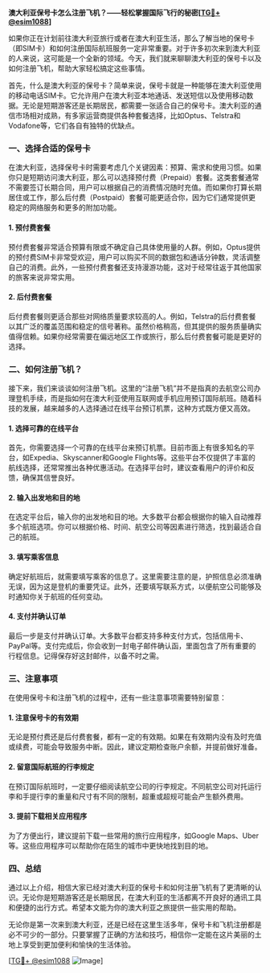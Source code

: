 **澳大利亚保号卡怎么注册飞机？——轻松掌握国际飞行的秘密[[TG💪+ @esim1088](https://t.me/s/esim1088)]**

如果你正在计划前往澳大利亚旅行或者在澳大利亚生活，那么了解当地的保号卡（即SIM卡）和如何注册国际航班服务一定非常重要。对于许多初次来到澳大利亚的人来说，这可能是一个全新的领域。今天，我们就来聊聊澳大利亚的保号卡以及如何注册飞机，帮助大家轻松搞定这些事情。

首先，什么是澳大利亚的保号卡？简单来说，保号卡就是一种能够在澳大利亚使用的移动电话SIM卡。它允许用户在澳大利亚本地通话、发送短信以及使用移动数据。无论是短期游客还是长期居民，都需要一张适合自己的保号卡。澳大利亚的通信市场相对成熟，有多家运营商提供各种套餐选择，比如Optus、Telstra和Vodafone等，它们各自有独特的优缺点。

### 一、选择合适的保号卡

在澳大利亚，选择保号卡时需要考虑几个关键因素：预算、需求和使用习惯。如果你只是短期访问澳大利亚，那么可以选择预付费（Prepaid）套餐。这类套餐通常不需要签订长期合同，用户可以根据自己的消费情况随时充值。而如果你打算长期居住或工作，那么后付费（Postpaid）套餐可能更适合你，因为它们通常提供更稳定的网络服务和更多的附加功能。

#### 1. 预付费套餐
预付费套餐非常适合预算有限或不确定自己具体使用量的人群。例如，Optus提供的预付费SIM卡非常受欢迎，用户可以购买不同的数据包和通话分钟数，灵活调整自己的消费。此外，一些预付费套餐还支持漫游功能，这对于经常往返于其他国家的旅客来说非常实用。

#### 2. 后付费套餐
后付费套餐则更适合那些对网络质量要求较高的人。例如，Telstra的后付费套餐以其广泛的覆盖范围和稳定的信号著称。虽然价格稍高，但其提供的服务质量确实值得信赖。如果你经常需要在偏远地区工作或旅行，那么后付费套餐可能是更好的选择。

### 二、如何注册飞机？

接下来，我们来谈谈如何注册飞机。这里的“注册飞机”并不是指真的去航空公司办理登机手续，而是指如何在澳大利亚使用互联网或手机应用预订国际航班。随着科技的发展，越来越多的人选择通过在线平台预订机票，这种方式既方便又高效。

#### 1. 选择可靠的在线平台
首先，你需要选择一个可靠的在线平台来预订机票。目前市面上有很多知名的平台，如Expedia、Skyscanner和Google Flights等。这些平台不仅提供了丰富的航线选择，还常常推出各种优惠活动。在选择平台时，建议查看用户的评价和反馈，确保其信誉良好。

#### 2. 输入出发地和目的地
在选定平台后，输入你的出发地和目的地。大多数平台都会根据你的输入自动推荐多个航班选项。你可以根据价格、时间、航空公司等因素进行筛选，找到最适合自己的航班。

#### 3. 填写乘客信息
确定好航班后，就需要填写乘客的信息了。这里需要注意的是，护照信息必须准确无误，因为这是登机的重要凭证。此外，还要填写联系方式，以便航空公司能够及时通知你关于航班的任何变动。

#### 4. 支付并确认订单
最后一步是支付并确认订单。大多数平台都支持多种支付方式，包括信用卡、PayPal等。支付完成后，你会收到一封电子邮件确认函，里面包含了所有重要的行程信息。记得保存好这封邮件，以备不时之需。

### 三、注意事项

在使用保号卡和注册飞机的过程中，还有一些注意事项需要特别留意：

#### 1. 注意保号卡的有效期
无论是预付费还是后付费套餐，都有一定的有效期。如果在有效期内没有及时充值或续费，可能会导致服务中断。因此，建议定期检查账户余额，并提前做好准备。

#### 2. 留意国际航班的行李规定
在预订国际航班时，一定要仔细阅读航空公司的行李规定。不同航空公司对托运行李和手提行李的重量和尺寸有不同的限制，超重或超规可能会产生额外费用。

#### 3. 提前下载相关应用程序
为了方便出行，建议提前下载一些常用的旅行应用程序，如Google Maps、Uber等。这些应用程序可以帮助你在陌生的城市中更快地找到目的地。

### 四、总结

通过以上介绍，相信大家已经对澳大利亚的保号卡和如何注册飞机有了更清晰的认识。无论你是短期游客还是长期居民，在澳大利亚的生活都离不开良好的通讯工具和便捷的出行方式。希望本文能为你的澳大利亚之旅提供一些实用的帮助。

无论你是第一次来到澳大利亚，还是已经在这里生活多年，保号卡和飞机注册都是必不可少的一部分。只要掌握了正确的方法和技巧，相信你一定能在这片美丽的土地上享受到更加便利和愉快的生活体验。

[[TG💪+ @esim1088](https://t.me/s/esim1088) ![Image](https://i.postimg.cc/4NQfJmqS/Snipaste-2025-05-13-00-14-12.png)]
